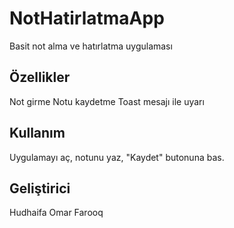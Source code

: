 # NotHatirlatmaApp
Basit not alma ve hatırlatma uygulaması


## Özellikler
Not girme
Notu kaydetme
Toast mesajı ile uyarı

## Kullanım
Uygulamayı aç, notunu yaz, "Kaydet" butonuna bas.

## Geliştirici
Hudhaifa Omar Farooq
